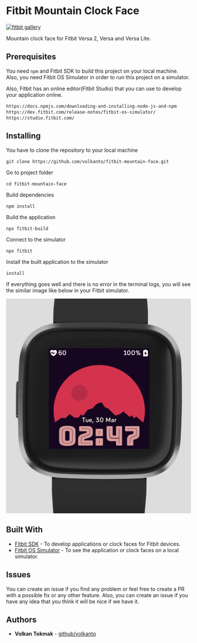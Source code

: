 # Fitbit Mountain Clock Face

[![fitbit gallery](https://img.shields.io/badge/Fitbit%20Gallery-v1.0.0-green.svg)](https://gallery.fitbit.com/details/da61ec01-afa9-4159-bfd6-c33c03076d8c)

Mountain clock face for Fitbit Versa 2, Versa and Versa Lite.

## Prerequisites

You need `npm` and Fitbit SDK to build this project on your local machine. Also, you need Fitbit OS Simulator in order to run this project on a simulator.

Also, Fitbit has an online editor(Fitbit Studio) that you can use to develop your application online.

```text
https://docs.npmjs.com/downloading-and-installing-node-js-and-npm
https://dev.fitbit.com/release-notes/fitbit-os-simulator/
https://studio.fitbit.com/
```

## Installing

You have to clone the repository to your local machine

```shell
git clone https://github.com/volkanto/fitbit-mountain-face.git
```

Go to project folder

```shell
cd fitbit-mountain-face
```

Build dependencies

```shell
npm install
```

Build the application

```shell
npx fitbit-build
```

Connect to the simulator

```shell
npx fitbit
```

Install the built application to the simulator

```shell
install
```

If everything goes well and there is no error in the terminal logs, you will see the similar image like below in your Fitbit simulator.

![Fitbit Versa 2 - Mountain View Clock Face](screenshot/fitbit-mountain-view.png "Mountain View Clock Face")

## Built With

* [Fitbit SDK](https://dev.fitbit.com/getting-started/) - To develop applications or clock faces for Fitbit devices.
* [Fitbit OS Simulator](https://dev.fitbit.com/release-notes/fitbit-os-simulator/) - To see the application or clock faces on a local simulator.

## Issues

You can create an issue if you find any problem or feel free to create a PR with a possible fix or any other feature. Also, you can create an issue if you have any idea that you think it will be nice if we have it.

## Authors

* **Volkan Tokmak** - [github/volkanto](https://github.com/volkanto)
